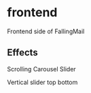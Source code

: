 # frontend
Frontend side of FallingMail


## Effects

Scrolling 
Carousel
Slider

Vertical slider
top
bottom
